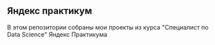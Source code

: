 ## Яндекс практикум

В этом репозитории собраны мои проекты из курса "Специалист по Data Science" Яндекс Практикума
